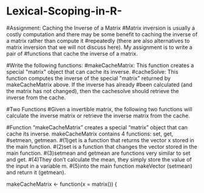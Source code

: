 # Lexical-Scoping-in-R-
#Assignment: Caching the Inverse of a Matrix #Matrix inversion is usually a costly computation and there may be some benefit to caching the inverse of a matrix rather than compute it #repeatedly (there are also alternatives to matrix inversion that we will not discuss here). My assignment is to write a pair of #functions that cache the inverse of a matrix.

#Write the following functions: #makeCacheMatrix: This function creates a special "matrix" object that can cache its inverse. #cacheSolve: This function computes the inverse of the special "matrix" returned by makeCacheMatrix above. If the inverse has already #been calculated (and the matrix has not changed), then the cachesolve should retrieve the inverse from the cache.

#Two Functions #Given a invertible matrix, the following two functions will calculate the inverse matrix or retrieve the inverse matrix from the cache.

#Function “makeCacheMatrix” creates a special “matrix” object that can cache its inverse. makeCacheMatrix contains 4 functions: set, get, #setmean, getmean. #(1)get is a function that returns the vector x stored in the main function. #(2)set is a function that changes the vector stored in the main function. #(3)setmean and getmean are functions very similar to set and get. #(4)They don’t calculate the mean, they simply store the value of the input in a variable m. #(5)into the main function makeVector (setmean) and return it (getmean).

makeCacheMatrix <- function(x = matrix()) {
